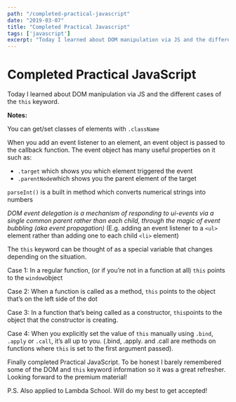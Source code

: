 ```yaml
---
path: "/completed-practical-javascript"
date: "2019-03-07"
title: "Completed Practical Javascript"
tags: ['javascript']
excerpt: "Today I learned about DOM manipulation via JS and the different cases of the `this` keyword."
---
```


# Completed Practical JavaScript

Today I learned about DOM manipulation via JS and the different cases of the `this` keyword.

**Notes:**

You can get/set classes of elements with `.className`

When you add an event listener to an element, an event object is passed to the callback function. The event object has many useful properties on it such as:  
- `.target` which shows you which element triggered the event  
- `.parentNode`which shows you the parent element of the target  
  
`parseInt()` is a built in method which converts numerical strings into numbers

*DOM event delegation is a mechanism of responding to ui-events via a single common parent rather than each child, through the magic of event bubbling (aka event propagation)* (E.g. adding an event listener to a `<ul>` element rather than adding one to each child `<li>` element)

The `this` keyword can be thought of as a special variable that changes depending on the situation.

Case 1: In a regular function, (or if you&#8217;re not in a function at all) `this` points to the `window`object

Case 2: When a function is called as a method, `this` points to the object that&#8217;s on the left side of the dot

Case 3: In a function that&#8217;s being called as a constructor, `this`points to the object that the constructor is creating.

Case 4: When you explicitly set the value of `this` manually using `.bind`, `.apply` or `.call`, it&#8217;s all up to you. (.bind, .apply. and .call are methods on functions where `this` is set to the first argument passed).

Finally completed Practical JavaScript. To be honest I barely remembered some of the DOM and `this` keyword information so it was a great refresher. Looking forward to the premium material!

P.S. Also applied to Lambda School. Will do my best to get accepted!

